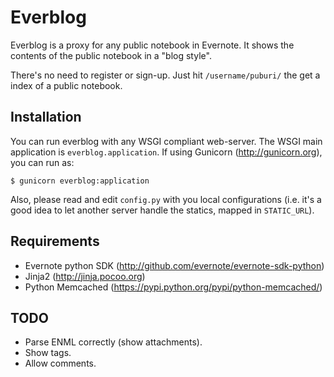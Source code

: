 # Everblog

Everblog is a proxy for any public notebook in Evernote. It shows the contents
of the public notebook in a "blog style".

There's no need to register or sign-up. Just hit `/username/puburi/` the get a
index of a public notebook.

## Installation

You can run everblog with any WSGI compliant web-server. The WSGI main
application is `everblog.application`. If using Gunicorn (http://gunicorn.org),
you can run as:

    $ gunicorn everblog:application

Also, please read and edit `config.py` with you local configurations (i.e. it's
a good idea to let another server handle the statics, mapped in `STATIC_URL`).

## Requirements

 * Evernote python SDK (http://github.com/evernote/evernote-sdk-python)
 * Jinja2 (http://jinja.pocoo.org)
 * Python Memcached (https://pypi.python.org/pypi/python-memcached/)

## TODO

 * Parse ENML correctly (show attachments).
 * Show tags.
 * Allow comments.

